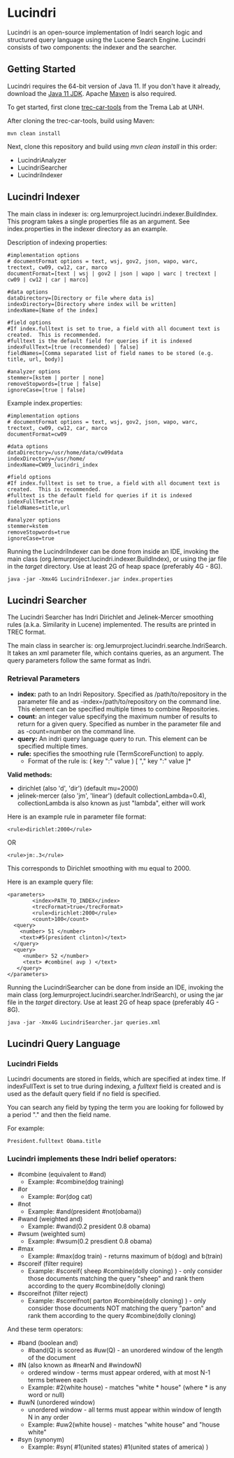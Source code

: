 Lucindri
========

Lucindri is an open-source implementation of Indri search logic and structured query language using the Lucene Search Engine.  Lucindri consists of two components: the indexer and the searcher.

## Getting Started
Lucindri requires the 64-bit version of Java 11.  If you don't have it already, download the [Java 11 JDK](https://www.oracle.com/technetwork/java/javase/downloads/jdk11-downloads-5066655.html). Apache [Maven](https://maven.apache.org/download.cgi) is also required.

To get started, first clone [trec-car-tools](https://github.com/TREMA-UNH/trec-car-tools-java) from the Trema Lab at UNH.  

After cloning the trec-car-tools, build using Maven:
```
mvn clean install
```
Next, clone this repository and build using *mvn clean install* in this order:
+ LucindriAnalyzer
+ LucindriSearcher
+ LucindriIndexer


## Lucindri Indexer
The main class in indexer is: org.lemurproject.lucindri.indexer.BuildIndex.  This program takes a single properties file as an argument.  See index.properties in the indexer directory as an example.

Description of indexing properties:
```
#implementation options
# documentFormat options = text, wsj, gov2, json, wapo, warc, trectext, cw09, cw12, car, marco
documentFormat=[text | wsj | gov2 | json | wapo | warc | trectext | cw09 | cw12 | car | marco]

#data options
dataDirectory=[Directory or file where data is] 
indexDirectory=[Directory where index will be written]
indexName=[Name of the index]

#field options
#If index.fulltext is set to true, a field with all document text is created.  This is recommended.
#fulltext is the default field for queries if it is indexed
indexFullText=[true (recommended) | false]
fieldNames=[Comma separated list of field names to be stored (e.g. title, url, body)]

#analyzer options
stemmer=[kstem | porter | none]
removeStopwords=[true | false]
ignoreCase=[true | false]
```

Example index.properties:
```
#implementation options
# documentFormat options = text, wsj, gov2, json, wapo, warc, trectext, cw09, cw12, car, marco
documentFormat=cw09

#data options
dataDirectory=/usr/home/data/cw09data
indexDirectory=/usr/home/
indexName=CW09_lucindri_index

#field options
#If index.fulltext is set to true, a field with all document text is created.  This is recommended.
#fulltext is the default field for queries if it is indexed
indexFullText=true
fieldNames=title,url

#analyzer options
stemmer=kstem
removeStopwords=true
ignoreCase=true
```

Running the LucindriIndexer can be done from inside an IDE, invoking the main class (org.lemurproject.lucindri.indexer.BuildIndex), or using the jar file in the *target* directory.  Use at least 2G of heap space (preferably 4G - 8G).
```
java -jar -Xmx4G LucindriIndexer.jar index.properties
```

## Lucindri Searcher
The Lucindri Searcher has Indri Dirichlet and Jelinek-Mercer smoothing rules (a.k.a. Similarity in Lucene) implemented.  The results are printed in TREC format.

The main class in searcher is: org.lemurproject.lucindri.searche.IndriSearch.  It takes an xml parameter file, which contains queries, as an argument.  The query parameters follow the same format as Indri.  

### Retrieval Parameters
+ **index:** path to an Indri Repository. Specified as <index>/path/to/repository</index> in the parameter file and as -index=/path/to/repository on the command line. This element can be specified multiple times to combine Repositories.
+ **count:** an integer value specifying the maximum number of results to return for a given query. Specified as <count>number</count> in the parameter file and as -count=number on the command line.
+ **query:** An indri query language query to run. This element can be specified multiple times.
+ **rule:** specifies the smoothing rule (TermScoreFunction) to apply.
  + Format of the rule is: ( key ":" value ) [ "," key ":" value ]*

**Valid methods:**
+ dirichlet
(also 'd', 'dir') (default mu=2000)
+ jelinek-mercer
(also 'jm', 'linear') (default collectionLambda=0.4), collectionLambda is also known as just "lambda", either will work

Here is an example rule  in parameter file format:
```
<rule>dirichlet:2000</rule>
```
OR
```
<rule>jm:.3</rule>
```

This corresponds to Dirichlet smoothing with mu equal to 2000.

Here is an example query file:
```
<parameters>
        <index>PATH_TO_INDEX</index>
        <trecFormat>true</trecFormat>
        <rule>dirichlet:2000</rule>
        <count>100</count>
  <query>
    <number> 51 </number>
    <text>#5(president clinton)</text>
  </query>
  <query>
     <number> 52 </number>
     <text> #combine( avp ) </text>
   </query>
</parameters>
```

Running the LucindriSearcher can be done from inside an IDE, invoking the main class (org.lemurproject.lucindri.searcher.IndriSearch), or using the jar file in the *target* directory.  Use at least 2G of heap space (preferably 4G - 8G).
```
java -jar -Xmx4G LucindriSearcher.jar queries.xml
```

## Lucindri Query Language

### Lucindri Fields
Lucindri documents are stored in fields, which are specified at index time.  If indexFullText is set to true during indexing, a *fulltext* field is created and is used as the default query field if no field is specified.

You can search any field by typing the term you are looking for followed by a period "." and then the field name.

For example:
```
President.fulltext Obama.title
```

### Lucindri implements these Indri belief operators:
+ #combine (equivalent to #and)
  + Example: #combine(dog training)
+ #or
  + Example: #or(dog cat)
+ #not
  + Example: #and(president #not(obama))
+ #wand (weighted and)
  + Example: #wand(0.2 president 0.8 obama)
+ #wsum (weighted sum)
  + Example: #wsum(0.2 presdient 0.8 obama)
+ #max
  + Example: #max(dog train) - returns maximum of b(dog) and b(train)
+ #scoreif (filter require)
  + Example: #scoreif( sheep #combine(dolly cloning) ) - only consider those documents matching the query "sheep" and rank them according to the query #combine(dolly cloning)
+ #scoreifnot (filter reject)
  + Example: #scoreifnot( parton #combine(dolly cloning) ) - only consider those documents NOT matching the query "parton" and rank them according to the query #combine(dolly cloning)

And these term operators:
+ #band (boolean and)
  + #band(Q) is scored as #uw(Q) - an unordered window of the length of the document
+ #N (also known as #nearN and #windowN)
  + ordered window - terms must appear ordered, with at most N-1 terms between each
  + Example: #2(white house) - matches "white * house" (where * is any word or null)
+ #uwN (unordered window)
  + unordered window - all terms must appear within window of length N in any order
  + Example: #uw2(white house) - matches "white house" and "house white"
+ #syn (synonym)
  + Example: #syn( #1(united states) #1(united states of america) )
